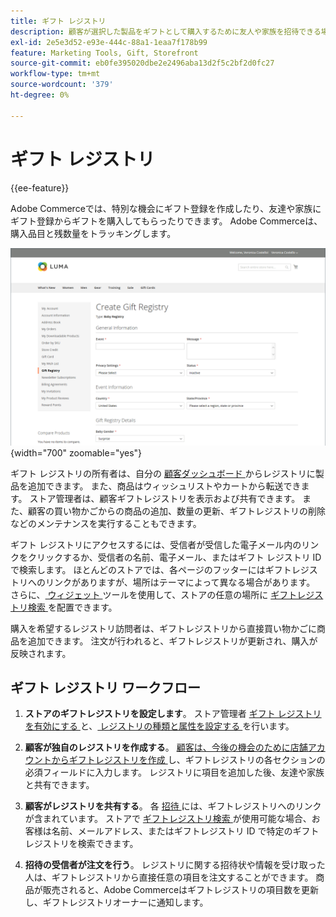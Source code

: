 ```yaml
---
title: ギフト レジストリ
description: 顧客が選択した製品をギフトとして購入するために友人や家族を招待できる場合、ギフトレジストリで販売を促進する方法を説明します。
exl-id: 2e5e3d52-e93e-444c-88a1-1eaa7f178b99
feature: Marketing Tools, Gift, Storefront
source-git-commit: eb0fe395020dbe2e2496aba13d2f5c2bf2d0fc27
workflow-type: tm+mt
source-wordcount: '379'
ht-degree: 0%

---
```


# ギフト レジストリ

{{ee-feature}}

Adobe Commerceでは、特別な機会にギフト登録を作成したり、友達や家族にギフト登録からギフトを購入してもらったりできます。 Adobe Commerceは、購入品目と残数量をトラッキングします。

![ ストアフロントの例 – 赤ちゃんギフトレジストリ ](./assets/storefront-gift-registry-create-baby-info.png){width="700" zoomable="yes"}

ギフト レジストリの所有者は、自分の [ 顧客ダッシュボード ](gift-registry-storefront.md#gift-registry-information) からレジストリに製品を追加できます。 また、商品はウィッシュリストやカートから転送できます。 ストア管理者は、顧客ギフトレジストリを表示および共有できます。 また、顧客の買い物かごからの商品の追加、数量の更新、ギフトレジストリの削除などのメンテナンスを実行することもできます。

ギフト レジストリにアクセスするには、受信者が受信した電子メール内のリンクをクリックするか、受信者の名前、電子メール、またはギフト レジストリ ID で検索します。 ほとんどのストアでは、各ページのフッターにはギフトレジストリへのリンクがありますが、場所はテーマによって異なる場合があります。 さらに、[ ウィジェット ](../content-design/widgets.md) ツールを使用して、ストアの任意の場所に [ ギフトレジストリ検索 ](gift-registry-search.md) を配置できます。

購入を希望するレジストリ訪問者は、ギフトレジストリから直接買い物かごに商品を追加できます。 注文が行われると、ギフトレジストリが更新され、購入が反映されます。

## ギフト レジストリ ワークフロー

1. **ストアのギフトレジストリを設定します**。 ストア管理者 [ ギフト レジストリを有効にする ](gift-registry-configure.md) と、[ レジストリの種類と属性を設定する ](gift-registry-create.md) を行います。

1. **顧客が独自のレジストリを作成する**。 [ 顧客は、今後の機会のために店舗アカウントからギフトレジストリを作成 ](gift-registry-storefront.md#create-a-new-gift-registry) し、ギフトレジストリの各セクションの必須フィールドに入力します。 レジストリに項目を追加した後、友達や家族と共有できます。

1. **顧客がレジストリを共有する**。 各 [ 招待 ](gift-registry-storefront.md#share-a-gift-registry) には、ギフトレジストリへのリンクが含まれています。 ストアで [ ギフトレジストリ検索 ](gift-registry-search.md) が使用可能な場合、お客様は名前、メールアドレス、またはギフトレジストリ ID で特定のギフトレジストリを検索できます。

1. **招待の受信者が注文を行う**。 レジストリに関する招待状や情報を受け取った人は、ギフトレジストリから直接任意の項目を注文することができます。 商品が販売されると、Adobe Commerceはギフトレジストリの項目数を更新し、ギフトレジストリオーナーに通知します。
